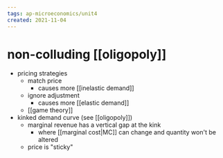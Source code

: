 ```yaml
---
tags: ap-microeconomics/unit4 
created: 2021-11-04
---
```


# non-colluding [[oligopoly]]

- pricing strategies
	- match price
		- causes more [[inelastic demand]]
	- ignore adjustment
		- causes more [[elastic demand]]
	- [[game theory]]
- kinked demand curve (see [[oligopoly]])
	- marginal revenue has a vertical gap at the kink
		- where [[marginal cost|MC]] can change and quantity won't be altered
	- price is "sticky" 
